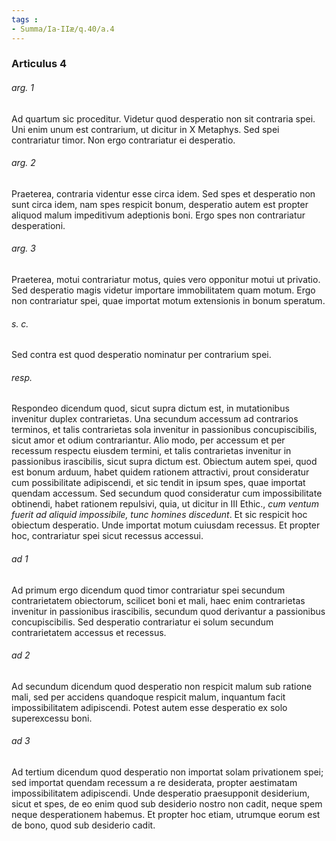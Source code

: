 ```yaml
---
tags : 
- Summa/Ia-IIæ/q.40/a.4
---
```


### Articulus 4

###### arg. 1
Ad quartum sic proceditur. Videtur quod desperatio non sit contraria spei. Uni enim unum est contrarium, ut dicitur in X Metaphys. Sed spei contrariatur timor. Non ergo contrariatur ei desperatio.

###### arg. 2
Praeterea, contraria videntur esse circa idem. Sed spes et desperatio non sunt circa idem, nam spes respicit bonum, desperatio autem est propter aliquod malum impeditivum adeptionis boni. Ergo spes non contrariatur desperationi.

###### arg. 3
Praeterea, motui contrariatur motus, quies vero opponitur motui ut privatio. Sed desperatio magis videtur importare immobilitatem quam motum. Ergo non contrariatur spei, quae importat motum extensionis in bonum speratum.

###### s. c.
Sed contra est quod desperatio nominatur per contrarium spei.

###### resp.
Respondeo dicendum quod, sicut supra dictum est, in mutationibus invenitur duplex contrarietas. Una secundum accessum ad contrarios terminos, et talis contrarietas sola invenitur in passionibus concupiscibilis, sicut amor et odium contrariantur. Alio modo, per accessum et per recessum respectu eiusdem termini, et talis contrarietas invenitur in passionibus irascibilis, sicut supra dictum est. Obiectum autem spei, quod est bonum arduum, habet quidem rationem attractivi, prout consideratur cum possibilitate adipiscendi, et sic tendit in ipsum spes, quae importat quendam accessum. Sed secundum quod consideratur cum impossibilitate obtinendi, habet rationem repulsivi, quia, ut dicitur in III Ethic., *cum ventum fuerit ad aliquid impossibile, tunc homines discedunt*. Et sic respicit hoc obiectum desperatio. Unde importat motum cuiusdam recessus. Et propter hoc, contrariatur spei sicut recessus accessui.

###### ad 1
Ad primum ergo dicendum quod timor contrariatur spei secundum contrarietatem obiectorum, scilicet boni et mali, haec enim contrarietas invenitur in passionibus irascibilis, secundum quod derivantur a passionibus concupiscibilis. Sed desperatio contrariatur ei solum secundum contrarietatem accessus et recessus.

###### ad 2
Ad secundum dicendum quod desperatio non respicit malum sub ratione mali, sed per accidens quandoque respicit malum, inquantum facit impossibilitatem adipiscendi. Potest autem esse desperatio ex solo superexcessu boni.

###### ad 3
Ad tertium dicendum quod desperatio non importat solam privationem spei; sed importat quendam recessum a re desiderata, propter aestimatam impossibilitatem adipiscendi. Unde desperatio praesupponit desiderium, sicut et spes, de eo enim quod sub desiderio nostro non cadit, neque spem neque desperationem habemus. Et propter hoc etiam, utrumque eorum est de bono, quod sub desiderio cadit.

